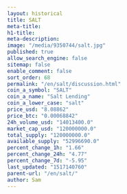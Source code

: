 ```yaml
---
layout: historical
title: SALT
meta-title: 
h1-title: 
meta-description: 
image: "/media/9350744/salt.jpg"
published: true
allow_search_engine: false
sitemap: false
enable_comment: false
sort_order: 68
permalink: "/en/salt/discussion.html"
coin_a_symbol: "SALT"
coin_a_name: "Salt Lending"
coin_a_lower_case: "salt"
price_usd: "8.08862"
price_btc: "0.00068842"
24h_volume_usd: "14013400.0"
market_cap_usd: "120000000.0"
total_supply: "120000000.0"
available_supply: "52996690.0"
percent_change_1h: "1.66"
percent_change_24h: "4.77"
percent_change_7d: "-5.95"
last_updated: "1517140760"
parent-url: "/en/salt/"
author: Sam
---
```


